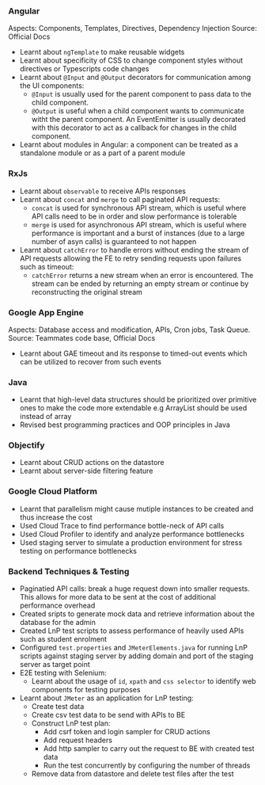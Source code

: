 ### Angular

Aspects: Components, Templates, Directives, Dependency Injection
Source: Official Docs

- Learnt about `ngTemplate` to make reusable widgets
- Learnt about specificity of CSS to change component styles without directives or Typescripts code changes
- Learnt about ```@Input``` and ```@Output``` decorators for communication among the UI components:
    - ```@Input``` is usually used for the parent component to pass data to the child component.
    - ```@Output``` is useful when a child component wants to communicate witht the parent component. An EventEmitter is usually decorated with this decorator to act as a callback for changes in the child component.
- Learnt about modules in Angular: a component can be treated as a standalone module or as a part of a parent module

### RxJs
- Learnt about `observable` to receive APIs responses
- Learnt about ```concat``` and ```merge``` to call paginated API requests:
    - ```concat``` is used for synchronous API stream, which is useful where API calls need to be in order and slow performance is tolerable
    - ```merge``` is used for asynchronous API stream, which is useful where performance is important and a burst of instances (due to a large number of asyn calls) is guaranteed to not happen
- Learnt about ```catchError``` to handle errors without ending the stream of API requests allowing the FE to retry sending requests upon failures such as timeout:
    - ```catchError``` returns a new stream when an error is encountered. The stream can be ended by returning an empty stream or continue by reconstructing the original stream

### Google App Engine

Aspects: Database access and modification, APIs, Cron jobs, Task Queue. 
Source: Teammates code base, Official Docs
- Learnt about GAE timeout and its response to timed-out events which can be utilized to recover from such events

### Java
- Learnt that high-level data structures should be prioritized over primitive ones to make the code more extendable e.g ArrayList should be used instead of array
- Revised best programming practices and OOP principles in Java 

### Objectify
- Learnt about CRUD actions on the datastore
- Learnt about server-side filtering feature

### Google Cloud Platform
- Learnt that parallelism might cause mutiple instances to be created and thus increase the cost
- Used Cloud Trace to find performance bottle-neck of API calls 
- Used Cloud Profiler to identify and analyze performance bottlenecks
- Used staging server to simulate a production environment for stress testing on performance bottlenecks

### Backend Techniques & Testing
- Paginatied API calls: break a huge request down into smaller requests. This allows for more data to be sent at the cost of additional performance overhead
- Created sripts to generate mock data and retrieve information about the database for the admin
- Created LnP test scripts to assess performance of heavily used APIs such as student enrolment
- Configured `test.properties` and `JMeterElements.java` for running LnP scripts against staging server by adding domain and port of the staging server as target point
- E2E testing with Selenium:
    - Learnt about the usage of `id`, `xpath` and `css selector` to identify web components for testing purposes
- Learnt about `JMeter` as an application for LnP testing:
    - Create test data
    - Create csv test data to be send with APIs to BE
    - Construct LnP test plan: 
        - Add csrf token and login sampler for CRUD actions
        - Add request headers
        - Add http sampler to carry out the request to BE with created test data
        - Run the test concurrently by configuring the number of threads
    - Remove data from datastore and delete test files after the test
